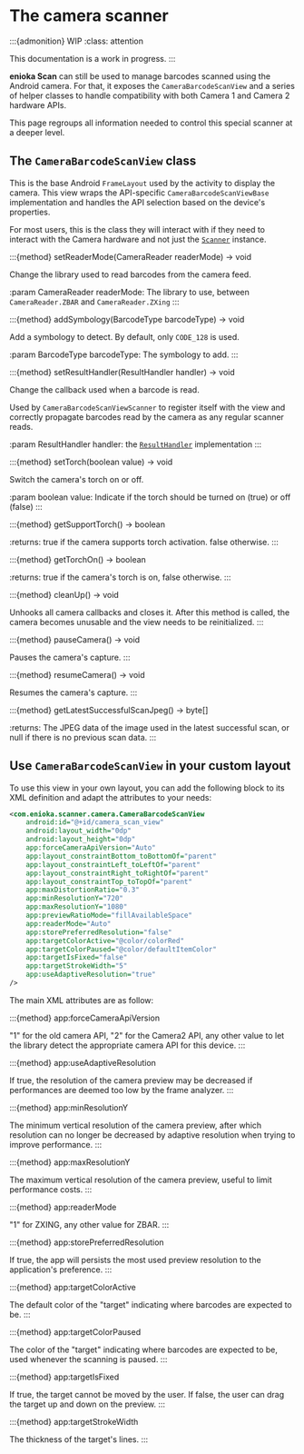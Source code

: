 # The camera scanner

:::{admonition} WIP
:class: attention

This documentation is a work in progress.
:::

**enioka Scan** can still be used to manage barcodes scanned using the Android camera. For that, it
exposes the `CameraBarcodeScanView` and a series of helper classes to handle compatibility with both
Camera 1 and Camera 2 hardware APIs.

This page regroups all information needed to control this special scanner at a deeper level.

## The `CameraBarcodeScanView` class

This is the base Android `FrameLayout` used by the activity to display the camera. This view wraps
the API-specific `CameraBarcodeScanViewBase` implementation and handles the API selection based on
the device's properties.

For most users, this is the class they will interact with if they need to interact with the Camera
hardware and not just the [`Scanner`](scanner) instance.

:::{method} setReaderMode(CameraReader readerMode) -> void

Change the library used to read barcodes from the camera feed.

:param CameraReader readerMode: The library to use, between `CameraReader.ZBAR` and 
    `CameraReader.ZXing`
:::

:::{method} addSymbology(BarcodeType barcodeType) -> void

Add a symbology to detect. By default, only `CODE_128` is used.

:param BarcodeType barcodeType: The symbology to add.
:::

:::{method} setResultHandler(ResultHandler handler) -> void

Change the callback used when a barcode is read. 

Used by `CameraBarcodeScanViewScanner` to register itself with the view and correctly propagate
barcodes read by the camera as any regular scanner reads.

:param ResultHandler handler: the 
    [`ResultHandler`](scanner_callbacks.md#the-camerabarcodescanviewresulthandler-interface) 
    implementation
:::

:::{method} setTorch(boolean value) -> void

Switch the camera's torch on or off.

:param boolean value: Indicate if the torch should be turned on (true) or off (false)
:::

:::{method} getSupportTorch() -> boolean

:returns: true if the camera supports torch activation. false otherwise.
:::

:::{method} getTorchOn() -> boolean

:returns: true if the camera's torch is on, false otherwise.
:::

:::{method} cleanUp() -> void

Unhooks all camera callbacks and closes it. After this method is called, the camera becomes unusable
and the view needs to be reinitialized.
:::

:::{method} pauseCamera() -> void

Pauses the camera's capture.
:::

:::{method} resumeCamera() -> void

Resumes the camera's capture.
:::

:::{method} getLatestSuccessfulScanJpeg() -> byte[]

:returns: The JPEG data of the image used in the latest successful scan, or null if there is no
    previous scan data.
:::

## Use `CameraBarcodeScanView` in your custom layout

To use this view in your own layout, you can add the following block to its XML definition and adapt
the attributes to your needs:

```xml
<com.enioka.scanner.camera.CameraBarcodeScanView
    android:id="@+id/camera_scan_view"
    android:layout_width="0dp"
    android:layout_height="0dp"
    app:forceCameraApiVersion="Auto"
    app:layout_constraintBottom_toBottomOf="parent"
    app:layout_constraintLeft_toLeftOf="parent"
    app:layout_constraintRight_toRightOf="parent"
    app:layout_constraintTop_toTopOf="parent"
    app:maxDistortionRatio="0.3"
    app:minResolutionY="720"
    app:maxResolutionY="1080"
    app:previewRatioMode="fillAvailableSpace"
    app:readerMode="Auto"
    app:storePreferredResolution="false"
    app:targetColorActive="@color/colorRed"
    app:targetColorPaused="@color/defaultItemColor"
    app:targetIsFixed="false"
    app:targetStrokeWidth="5"
    app:useAdaptiveResolution="true" 
/>
```

The main XML attributes are as follow:

:::{method} app:forceCameraApiVersion

"1" for the old camera API, "2" for the Camera2 API, any other value to let the library detect the
appropriate camera API for this device.
:::

:::{method} app:useAdaptiveResolution

If true, the resolution of the camera preview may be decreased if performances are deemed too low
by the frame analyzer.
:::

:::{method} app:minResolutionY

The minimum vertical resolution of the camera preview, after which resolution can no longer be
decreased by adaptive resolution when trying to improve performance.
:::

:::{method} app:maxResolutionY

The maximum vertical resolution of the camera preview, useful to limit performance costs.
:::

:::{method} app:readerMode

"1" for ZXING, any other value for ZBAR.
:::

:::{method} app:storePreferredResolution

If true, the app will persists the most used preview resolution to the application's preference.
:::

:::{method} app:targetColorActive

The default color of the "target" indicating where barcodes are expected to be.
:::

:::{method} app:targetColorPaused

The color of the "target" indicating where barcodes are expected to be, used whenever the scanning
is paused.
:::

:::{method} app:targetIsFixed

If true, the target cannot be moved by the user. If false, the user can drag the target up and down
on the preview.
:::

:::{method} app:targetStrokeWidth

The thickness of the target's lines.
:::